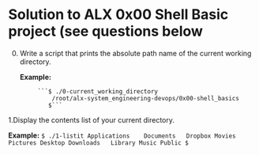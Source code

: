 # Solution to ALX 0x00 Shell Basic project (see questions below
0. Write a script that prints the absolute path name of the current working directory.
     
     **Example:**
        
            ```$ ./0-current_working_directory
                /root/alx-system_engineering-devops/0x00-shell_basics
               $```
               
1.Display the contents list of your current directory.
          
   **Example:**
              ```$ ./1-listit
                  Applications    Documents   Dropbox Movies Pictures
                  Desktop Downloads   Library Music Public
                 $```

